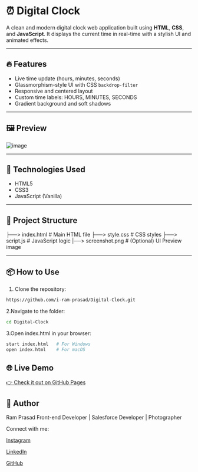 # ⏰ Digital Clock

A clean and modern digital clock web application built using **HTML**, **CSS**, and **JavaScript**. It displays the current time in real-time with a stylish UI and animated effects.

---

## 🔥 Features

- Live time update (hours, minutes, seconds)
- Glassmorphism-style UI with CSS `backdrop-filter`
- Responsive and centered layout
- Custom time labels: HOURS, MINUTES, SECONDS
- Gradient background and soft shadows

---

## 🖼️ Preview

![image](https://github.com/user-attachments/assets/316601ee-c9aa-41a7-963d-2b03b9e4a291)


---

## 🚀 Technologies Used

- HTML5
- CSS3
- JavaScript (Vanilla)

---

## 📁 Project Structure

├──> index.html # Main HTML file
├──> style.css # CSS styles
├──> script.js # JavaScript logic
|──> screenshot.png # (Optional) UI Preview image

---

## 📦 How to Use

1. Clone the repository:
```bash
https://github.com/i-ram-prasad/Digital-Clock.git
```
2.Navigate to the folder:

```bash
cd Digital-Clock
```
3.Open index.html in your browser:

```bash
start index.html   # For Windows
open index.html    # For macOS
```

## 🌐 Live Demo

[👉 Check it out on GitHub Pages](https://i-ram-prasad.github.io/Digital-Clock/)

## 👤 Author
Ram Prasad
Front-end Developer | Salesforce Developer | Photographer

Connect with me:

[Instagram](https://www.instagram.com/its_snap_tales/)

[LinkedIn](https://www.instagram.com/its_snap_tales/)

[GitHub](https://github.com/i-ram-prasad)
